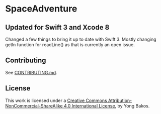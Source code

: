 # SpaceAdventure

## Updated for Swift 3 and Xcode 8

Changed a few things to bring it up to date with Swift 3.  Mostly changing getln function for readLine() as that is currently an open issue.

## Contributing

See [CONTRIBUTING.md](CONTRIBUTING.md).

## License

This work is licensed under a [Creative Commons Attribution-NonCommercial-ShareAlike 4.0 International License](https://creativecommons.org/licenses/by-nc-sa/4.0/), by Yong Bakos.
